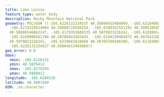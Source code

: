 ```yaml
---
title: Lake Louise
feature_type: water_body
description: Rocky Mountain National Park
geometry: POLYGON ((-105.6226131334537 40.50804915404069, -105.6218406572648 40.50840807392768,
  -105.6214329614904 40.50888119266254, -105.6200167551291 40.50853858977428, -105.6184074297206
  40.50806546862247, -105.6179353609335 40.5079023226241, -105.618300141366 40.5076739175591,
  -105.6189009561786 40.50780443483445, -105.6194159403075 40.50764128820041, -105.6200811281509
  40.5079023226241, -105.6210681810669 40.50765760288208, -105.6218406572648 40.5079023226241,
  -105.6226131334537 40.50804915404069))
geo_error: 0.0
bbox:
  xmin: -105.6226131
  ymin: 40.5076413
  xmax: -105.6179354
  ymax: 40.5088812
longitude: -105.6204216
latitude: 40.5081569
OSM: .na.character
---
```

